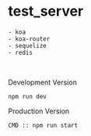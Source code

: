 # test_server
```
- koa
- koa-router
- sequelize
- redis
```
<br/>

Development Version<br/>
```
npm run dev
```

Production Version<br/>
```
CMD :: npm run start
```